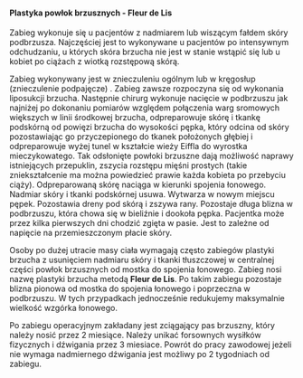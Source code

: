 <h4 class="text-center text-primary">Plastyka powłok brzusznych - Fleur de Lis</h4>

Zabieg wykonuje się u pacjentów z nadmiarem lub wiszącym fałdem skóry podbrzusza. Najczęściej jest to wykonywane u pacjentów po intensywnym odchudzaniu, u których skóra brzucha nie jest w stanie wstąpić się lub u kobiet po ciążach z wiotką rozstępową skórą.

Zabieg wykonywany jest w znieczuleniu ogólnym lub w kręgosłup (znieczulenie podpajęcze) . Zabieg zawsze rozpoczyna się od wykonania liposukcji brzucha. Następnie chirurg wykonuje nacięcie w podbrzuszu jak najniżej po dokonaniu pomiarów względem połączenia warg sromowych większych w linii środkowej brzucha, odpreparowuje skórę i tkankę podskórną od powięzi brzucha do wysokości pępka, który odcina od skóry pozostawiając go przyczepionego do tkanek położonych głębiej i odpreparowuje wyżej tunel w kształcie wieży Eiffla do wyrostka mieczykowatego. Tak odsłonięte powłoki brzuszne dają możliwość naprawy istniejących przepuklin, zszycia rozstępu mięśni prostych (takie zniekształcenie ma można powiedzieć prawie każda kobieta po przebyciu ciąży). Odpreparowaną skórę naciąga w kierunki spojenia łonowego. Nadmiar skóry i tkanki podskórnej usuwa. Wytwarza w nowym miejscu pępek. Pozostawia dreny pod skórą i zszywa rany. Pozostaje długa blizna w podbrzuszu, która chowa się w bieliźnie i dookoła pępka. Pacjentka może przez kilka pierwszych dni chodzić zgięta w pasie. Jest to zależne od napięcie na przemieszczonym płacie skóry.

Osoby po dużej utracie masy ciała wymagają często zabiegów plastyki brzucha z usunięciem nadmiaru skóry i tkanki tłuszczowej w centralnej części powłok brzusznych od mostka do spojenia łonowego. Zabieg nosi nazwę plastyki brzucha metodą **Fleur de Lis**. Po takim zabiegu pozostaje blizna pionowa od mostka do spojenia łonowego i poprzeczna w podbrzuszu. W tych przypadkach jednocześnie redukujemy maksymalnie wielkość wzgórka łonowego.

Po zabiegu operacyjnym zakładany jest zciągający pas brzuszny, który należy nosić przez 2 miesiące. Należy unikać forsownych wysiłków fizycznych i dźwigania przez 3 miesiace.
Powrót do pracy zawodowej jeżeli nie wymaga nadmiernego dźwigania jest możliwy po 2 tygodniach od zabiegu.
